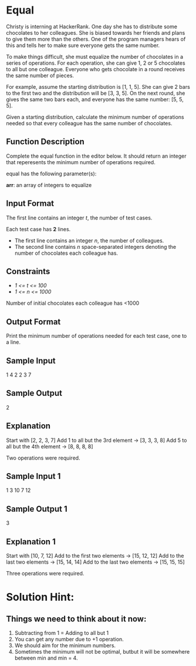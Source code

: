 # Equal

Christy is interning at HackerRank. One day she has to distribute some chocolates to her colleagues. She is biased towards her friends and plans to give them more than the others. One of the program managers hears of this and tells her to make sure everyone gets the same number.

To make things difficult, she must equalize the number of chocolates in a series of operations. For each operation, she can give 1, 2 or 5 chocolates to all but one colleague. Everyone who gets chocolate in a round receives the same number of pieces.

For example, assume the starting distribution is [1, 1, 5]. She can give 2 bars to the first two and the distribution will be [3, 3, 5]. On the next round, she gives the same two  bars each, and everyone has the same number: [5, 5, 5].

Given a starting distribution, calculate the minimum number of operations needed so that every colleague has the same number of chocolates.

## Function Description

Complete the equal function in the editor below. It should return an integer that reperesents the minimum number of operations required.

equal has the following parameter(s):

**arr**: an array of integers to equalize
## Input Format

The first line contains an integer *_t_*, the number of test cases.

Each test case has **2** lines.
- The first line contains an integer *_n_*, the number of colleagues.
- The second line contains *_n_* space-separated integers denoting the number of chocolates each colleague has.

## Constraints
- *1 <= t <= 100*
- *1 <= n <= 1000*

Number of initial chocolates each colleague has <1000

## Output Format

Print the minimum number of operations needed for each test case, one to a line.

## Sample Input

1
4
2 2 3 7
## Sample Output

2
## Explanation

Start with [2, 2, 3, 7]
Add 1 to all but the 3rd element -> [3, 3, 3, 8]
Add 5 to all but the 4th element -> [8, 8, 8, 8]

Two operations were required.

## Sample Input 1

1
3
10 7 12
## Sample Output 1

3
## Explanation 1

Start with [10, 7, 12] 
Add  to the first two elements -> [15, 12, 12]
Add  to the last two elements -> [15, 14, 14]
Add  to the last two elements -> [15, 15, 15]

Three operations were required.

# Solution Hint:

## Things we need to think about it now:
1. Subtracting from 1 = Adding to all but 1
2. You can get any number due to +1 operation.
3. We should aim for the minimum numbers.
4. Sometimes the minimum will not be optimal, butbut it will be somewhere between min and min = 4.
